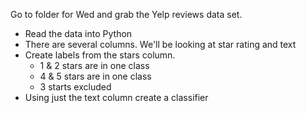 Go to folder for Wed and grab the Yelp reviews data set. 
* Read the data into Python
* There are several columns. We'll be looking at star rating and text
* Create labels from the stars column. 
	* 1 & 2 stars are in one class
	* 4 & 5 stars are in one class
	* 3 starts excluded
* Using just the text column create a classifier